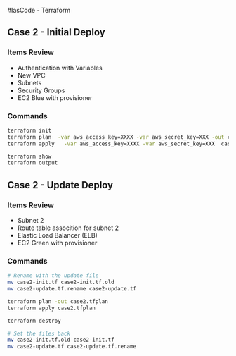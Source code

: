 #IasCode - Terraform

## Case 2 - Initial Deploy

### Items Review

  - Authentication with Variables
  - New VPC
  - Subnets
  - Security Groups
  - EC2 Blue with provisioner

### Commands 

```bash
terraform init
terraform plan  -var aws_access_key=XXXX -var aws_secret_key=XXX -out case2.tfplan
terraform apply   -var aws_access_key=XXXX -var aws_secret_key=XXX  case2.tfplan

terraform show
terraform output
```

## Case 2 - Update Deploy

### Items Review

  - Subnet 2
  - Route table assocition for subnet 2
  - Elastic Load Balancer (ELB)
  - EC2 Green with provisioner

### Commands

```bash
# Rename with the update file
mv case2-init.tf case2-init.tf.old
mv case2-update.tf.rename case2-update.tf

terraform plan -out case2.tfplan
terraform apply case2.tfplan

terraform destroy

# Set the files back
mv case2-init.tf.old case2-init.tf
mv case2-update.tf case2-update.tf.rename
```
